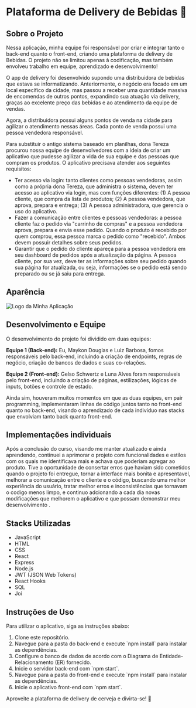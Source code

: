 # Plataforma de Delivery de Bebidas 🍻

## Sobre o Projeto

Nessa aplicação, minha equipe foi responsável por criar e integrar tanto o back-end quanto o front-end, criando uma plataforma de delivery de Bebidas. O projeto não se limitou apenas à codificação, mas também envolveu trabalho em equipe, aprendizado e desenvolvimento!

O app de delivery foi desenvolvido supondo uma distribuidora de bebidas que estava se informatizando. Anteriormente, o negócio era focado em um local específico da cidade, mas passou a receber uma quantidade massiva de encomendas de outros pontos, expandindo sua atuação via delivery, graças ao excelente preço das bebidas e ao atendimento da equipe de vendas.

Agora, a distribuidora possui alguns pontos de venda na cidade para agilizar o atendimento nessas áreas. Cada ponto de venda possui uma pessoa vendedora responsável.

Para substituir o antigo sistema baseado em planilhas, dona Tereza procurou nossa equipe de desenvolvedores com a ideia de criar um aplicativo que pudesse agilizar a vida de sua equipe e das pessoas que compram os produtos. O aplicativo precisava atender aos seguintes requisitos:

- Ter acesso via login: tanto clientes como pessoas vendedoras, assim como a própria dona Tereza, que administra o sistema, devem ter acesso ao aplicativo via login, mas com funções diferentes: (1) A pessoa cliente, que compra da lista de produtos; (2) A pessoa vendedora, que aprova, prepara e entrega; (3) A pessoa administradora, que gerencia o uso do aplicativo.
- Fazer a comunicação entre clientes e pessoas vendedoras: a pessoa cliente faz o pedido via "carrinho de compras" e a pessoa vendedora aprova, prepara e envia esse pedido. Quando o produto é recebido por quem comprou, essa pessoa marca o pedido como "recebido". Ambos devem possuir detalhes sobre seus pedidos.
- Garantir que o pedido do cliente apareça para a pessoa vendedora em seu dashboard de pedidos após a atualização da página. A pessoa cliente, por sua vez, deve ter as informações sobre seu pedido quando sua página for atualizada, ou seja, informações se o pedido está sendo preparado ou se já saiu para entrega.
  
## Aparência 
![Logo da Minha Aplicação]([https://github.com/guilherme](https://github.com/GuilhermePLeonel/Delivery-App/blob/main/image%20eu.png))
## Desenvolvimento e Equipe

O desenvolvimento do projeto foi dividido em duas equipes:

**Equipe 1 (Back-end):** Eu, Maykon Douglas e Luiz Barbosa, fomos responsáveis pelo back-end, incluindo a criação de endpoints, regras de negócio, criação de bancos de dados e suas co-relações.

**Equipe 2 (Front-end):** Gelso Schwertz e Luna Alves foram responsáveis pelo front-end, incluindo a criação de páginas, estilizações, lógicas de inputs, botões e controle de estado.

Ainda sim, houveram muitos momentos em que as duas equipes, em pair programming, implementaram linhas de código juntos tanto no front-end quanto no back-end, visando o aprendizado de cada indivíduo nas stacks que envolviam tanto back quanto front-end.

## Implementações individuais

Após a conclusão do curso, visando me manter atualizado e ainda aprendendo, continuei a aprimorar o projeto com funcionalidades e estilos com os quais me identificava mais e achava que poderiam agregar ao produto.
Tive a oportunidade de consertar erros que haviam sido cometidos quando o projeto foi entregue, tornar a interface mais bonita e apresentavel, melhorar a comunicação entre o cliente e o código, buscando uma melhor
experiência do usuário, tratar melhor erros e inconsistências que tornavam o codigo menos limpo, e continuo adcionando a cada dia novas modificações que melhorem o aplicativo e que possam demonstrar meu desenvolvimento
.

## Stacks Utilizadas

- JavaScript
- HTML
- CSS
- React
- Express
- Node.js
- JWT (JSON Web Tokens)
- React Hooks
- SQL
- Joi

## Instruções de Uso

Para utilizar o aplicativo, siga as instruções abaixo:

1. Clone este repositório.
2. Navegue para a pasta do back-end e execute \`npm install\` para instalar as dependências.
3. Configure o banco de dados de acordo com o Diagrama de Entidade-Relacionamento (ER) fornecido.
4. Inicie o servidor back-end com \`npm start\`.
5. Navegue para a pasta do front-end e execute \`npm install\` para instalar as dependências.
6. Inicie o aplicativo front-end com \`npm start\`.

Aproveite a plataforma de delivery de cerveja e divirta-se! 🍻
